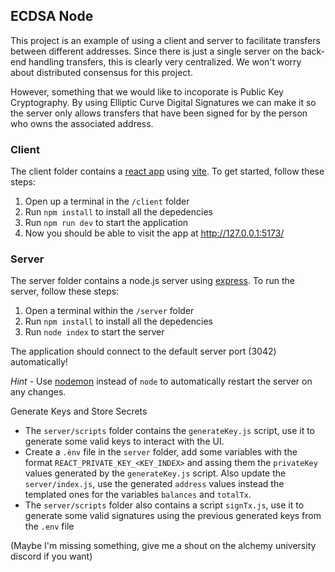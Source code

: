 ## ECDSA Node

This project is an example of using a client and server to facilitate transfers between different addresses. Since there is just a single server on the back-end handling transfers, this is clearly very centralized. We won't worry about distributed consensus for this project.

However, something that we would like to incoporate is Public Key Cryptography. By using Elliptic Curve Digital Signatures we can make it so the server only allows transfers that have been signed for by the person who owns the associated address.
 
### Client

The client folder contains a [react app](https://reactjs.org/) using [vite](https://vitejs.dev/). To get started, follow these steps:

1. Open up a terminal in the `/client` folder
2. Run `npm install` to install all the depedencies
3. Run `npm run dev` to start the application 
4. Now you should be able to visit the app at http://127.0.0.1:5173/

### Server

The server folder contains a node.js server using [express](https://expressjs.com/). To run the server, follow these steps:

1. Open a terminal within the `/server` folder 
2. Run `npm install` to install all the depedencies 
3. Run `node index` to start the server 

The application should connect to the default server port (3042) automatically! 

_Hint_ - Use [nodemon](https://www.npmjs.com/package/nodemon) instead of `node` to automatically restart the server on any changes.

Generate Keys and Store Secrets

- The `server/scripts` folder contains the `generateKey.js` script, use it to generate some valid keys to interact with the UI.
- Create a `.ènv` file in the `server` folder, add some variables with the format `REACT_PRIVATE_KEY_<KEY_INDEX>` and assing them the `privateKey` values generated by the `generateKey.js` script. Also update the `server/index.js`, use the generated `address` values instead the templated ones for the variables `balances` and `totalTx`.
- The `server/scripts` folder also contains a script `signTx.js`, use it to generate some valid signatures using the previous generated keys from the `.env` file

(Maybe I'm missing something, give me a shout on the alchemy university discord if you want)
